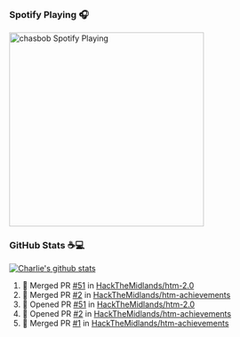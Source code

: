 ### Spotify Playing 🎧

[<img src="https://novatorem.chasbob.vercel.app/api/spotify" alt="chasbob Spotify Playing" width="350" />](https://open.spotify.com/user/charlie2026)

### GitHub Stats :coffee::computer:

[![Charlie's github stats](https://github-readme-stats-six-tau.vercel.app/api?username=chasbob&count_private=true&hide_rank=true&hide=stars&hide_title=true)](https://github.com/anuraghazra/github-readme-stats)

<!--START_SECTION:activity-->
1. 🎉 Merged PR [#51](https://github.com/HackTheMidlands/htm-2.0/pull/51) in [HackTheMidlands/htm-2.0](https://github.com/HackTheMidlands/htm-2.0)
2. 🎉 Merged PR [#2](https://github.com/HackTheMidlands/htm-achievements/pull/2) in [HackTheMidlands/htm-achievements](https://github.com/HackTheMidlands/htm-achievements)
3. 💪 Opened PR [#51](https://github.com/HackTheMidlands/htm-2.0/pull/51) in [HackTheMidlands/htm-2.0](https://github.com/HackTheMidlands/htm-2.0)
4. 💪 Opened PR [#2](https://github.com/HackTheMidlands/htm-achievements/pull/2) in [HackTheMidlands/htm-achievements](https://github.com/HackTheMidlands/htm-achievements)
5. 🎉 Merged PR [#1](https://github.com/HackTheMidlands/htm-achievements/pull/1) in [HackTheMidlands/htm-achievements](https://github.com/HackTheMidlands/htm-achievements)
<!--END_SECTION:activity-->
